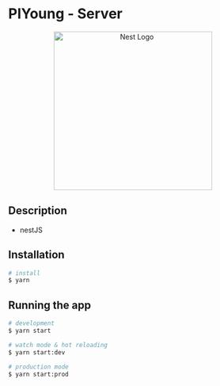 # PIYoung - Server

<p align="center">
  <a href="http://nestjs.com/" target="blank"><img src="https://nestjs.com/img/logo_text.svg" width="320" alt="Nest Logo" /></a>
</p>

## Description

- nestJS

## Installation

```bash
# install
$ yarn
```

## Running the app

```bash
# development
$ yarn start

# watch mode & hot reloading
$ yarn start:dev

# production mode
$ yarn start:prod
```
